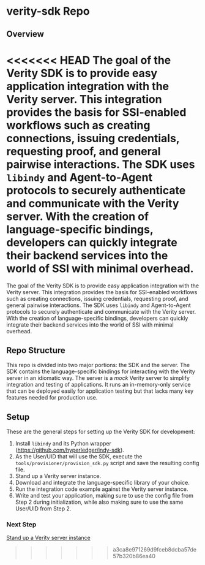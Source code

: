 # verity-sdk Repo

## Overview

<<<<<<< HEAD
The goal of the Verity SDK is to provide easy application integration with the Verity server. This integration provides the basis for SSI-enabled workflows such as creating connections, issuing credentials, requesting proof, and general pairwise interactions. The SDK uses `libindy` and Agent-to-Agent protocols to securely authenticate and communicate with the Verity server. With the creation of language-specific bindings, developers can quickly integrate their backend services into the world of SSI with minimal overhead.
=======
The goal of the Verity SDK is to provide easy application integration with the Verity server. This integration provides the basis for SSI-enabled workflows such as creating connections, issuing credentials, requesting proof, and general pairwise interactions. The SDK uses `libindy` and Agent-to-Agent protocols to securely authenticate and communicate with the Verity server. With the creation of language-specific bindings, developers can quickly integrate their backend services into the world of SSI with minimal overhead.
## Repo Structure

This repo is divided into two major portions: the SDK and the server. The SDK contains the language-specific bindings for interacting with the Verity server in an idiomatic way. The server is a *mock* Verity server to simplify integration and testing of applications. It runs an in-memory-only service that can be deployed easily for application testing but that lacks many key features needed for production use.

<!--Take time to become familiar with the language-specific SDK of your choice, starting with its README. -->

<a id="setup"></a>

## Setup 

These are the general steps for setting up the Verity SDK for development:

1. Install `libindy` and its Python wrapper (https://github.com/hyperledger/indy-sdk).
2. As the User/UID that will use the SDK, execute the `tools/provisioner/provision_sdk.py` script and save the resulting config file. 
3. Stand up a Verity server instance.
3. Download and integrate the language-specific library of your choice.
4. Run the integration code example against the Verity server instance.
5. Write and test your application, making sure to use the config file from Step 2 during initialization, while also making sure to use the same User/UID from Step 2.

### Next Step

[Stand up a Verity server instance](/docs/Getting-Started/VerityInstance.md)
>>>>>>> a3ca8e971269d9fceb8dcba57de57b320b86ea40
